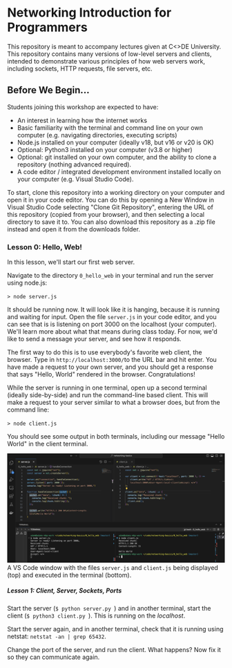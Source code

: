 # Networking Introduction for Programmers

This repository is meant to accompany lectures given at C<>DE University. This repository contains many versions of low-level servers and clients, intended to demonstrate various principles of how web servers work, including sockets, HTTP requests, file servers, etc. 

## Before We Begin...

Students joining this workshop are expected to have:
- An interest in learning how the internet works
- Basic familiarity with the terminal and command line on your own computer (e.g. navigating directories, executing scripts)
- Node.js installed on your computer (ideally v18, but v16 or v20 is OK)
- Optional: Python3 installed on your computer (v3.8 or higher)
- Optional: git installed on your own computer, and the ability to clone a repository (nothing advanced required).
- A code editor / integrated development environment installed locally on your computer (e.g. Visual Studio Code).

To start, clone this repository into a working directory on your computer and open it in your code editor. You can do this by opening a New Window in Visual Studio Code selecting "Clone Git Repository", entering the URL of this repository (copied from your browser), and then selecting a local directory to save it to. You can also download this repository as a .zip file instead and open it from the downloads folder. 

### Lesson 0: Hello, Web! 
In this lesson, we'll start our first web server. 

Navigate to the directory `0_hello_web` in your terminal and run the server using node.js:

`> node server.js`

It should be running now. It will look like it is hanging, because it is running and waiting for input. Open the file `server.js` in your code editor, and you can see that is is listening on port 3000 on the localhost (your computer). We'll learn more about what that means during class today. For now, we'd like to send a message your server, and see how it responds. 

The first way to do this is to use everybody's favorite web client, the browser. Type in `http://localhost:3000/`to the URL bar and hit enter. You have made a request to your own server, and you should get a response that says "Hello, World" rendered in the browser. Congratulations! 

While the server is running in one terminal, open up a second terminal (ideally side-by-side) and run the command-line based client. This will make a request to your server similar to what a browser does, but from the command line:

`> node client.js`

You should see some output in both terminals, including our message "Hello World" in the client terminal. 
  
 ![Running the server and client locally](./img/hello_web_setup.png) A VS Code window with the files `server.js` and `client.js` being displayed (top) and executed in the terminal (bottom).


##### Lesson 1: Client, Server, Sockets, Ports

Start the server (`$ python server.py `) and in another terminal, start the client (`$ python3 client.py `). This is running on the _localhost_.

Start the server again, and in another terminal, check that it is running using netstat: `netstat -an | grep 65432`.

Change the port of the server, and run the client. What happens? Now fix it so they can communicate again.
